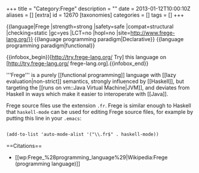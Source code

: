 +++
title = "Category:Frege"
description = ""
date = 2013-01-12T10:00:10Z
aliases = []
[extra]
id = 12670
[taxonomies]
categories = []
tags = []
+++

{{language|Frege
|strength=strong
|safety=safe
|compat=structural
|checking=static
|gc=yes
|LCT=no
|hopl=no
|site=http://www.frege-lang.org/}}
{{language programming paradigm|Declarative}}
{{language programming paradigm|functional}}

{{infobox_begin}}[http://try.frege-lang.org/ Try] this language on [http://try.frege-lang.org/ frege-lang.org].{{infobox_end}}

'''Frege''' is a purely [[functional programming]] language with [[lazy evaluation|non-strict]] semantics, strongly influenced by [[Haskell]], but targeting the [[runs on vm::Java Virtual Machine|JVM]], and deviates from Haskell in ways which make it easier to interoperate with [[Java]].

Frege source files use the extension <code>.fr</code>.  Frege is similar enough to Haskell that <code>haskell-mode</code> can be used for editing Frege source files, for example by putting this line in your <code>.emacs</code>:


```txt

(add-to-list 'auto-mode-alist '("\\.fr$" . haskell-mode))

```


==Citations==
* [[wp:Frege_%28programming_language%29|Wikipedia:Frege (programming language)]]
